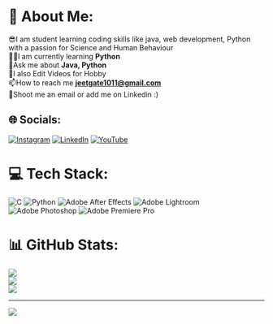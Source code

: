 # 💫 About Me:
😎I am student learning coding skills like java, web development, Python with a passion for Science and Human Behaviour<br>👨‍💻I am currently learning **Python**<br>📝Ask me about **Java, Python**<br>🎦I also Edit Videos for Hobby<br>📫How to reach me **jeetgate1011@gmail.com**<br>🎥Shoot me an email or add me on Linkedin :)


## 🌐 Socials:
[![Instagram](https://img.shields.io/badge/Instagram-%23E4405F.svg?logo=Instagram&logoColor=white)](https://instagram.com/jeet_fr) [![LinkedIn](https://img.shields.io/badge/LinkedIn-%230077B5.svg?logo=linkedin&logoColor=white)](https://linkedin.com/in/jeet-gate-6a2084247) [![YouTube](https://img.shields.io/badge/YouTube-%23FF0000.svg?logo=YouTube&logoColor=white)](https://youtube.com/@jeetgate3004) 

# 💻 Tech Stack:
![C](https://img.shields.io/badge/c-%2300599C.svg?style=for-the-badge&logo=c&logoColor=white) ![Python](https://img.shields.io/badge/java-%23ED8B00.svg?style=for-the-badge&logo=java&logoColor=white) ![Adobe After Effects](https://img.shields.io/badge/Adobe%20After%20Effects-9999FF.svg?style=for-the-badge&logo=Adobe%20After%20Effects&logoColor=white) ![Adobe Lightroom](https://img.shields.io/badge/Adobe%20Lightroom-31A8FF.svg?style=for-the-badge&logo=Adobe%20Lightroom&logoColor=white) ![Adobe Photoshop](https://img.shields.io/badge/adobephotoshop-%2331A8FF.svg?style=for-the-badge&logo=adobephotoshop&logoColor=white) ![Adobe Premiere Pro](https://img.shields.io/badge/Adobe%20Premiere%20Pro-9999FF.svg?style=for-the-badge&logo=Adobe%20Premiere%20Pro&logoColor=white)
# 📊 GitHub Stats:
![](https://github-readme-stats.vercel.app/api?username=JeetGate&theme=dark&hide_border=false&include_all_commits=false&count_private=false)<br/>
![](https://github-readme-streak-stats.herokuapp.com/?user=JeetGate&theme=dark&hide_border=false)<br/>
![](https://github-readme-stats.vercel.app/api/top-langs/?username=JeetGate&theme=dark&hide_border=false&include_all_commits=false&count_private=false&layout=compact)

---
[![](https://visitcount.itsvg.in/api?id=JeetGate&icon=0&color=0)](https://visitcount.itsvg.in)

<!-- Proudly created with GPRM ( https://gprm.itsvg.in ) -->
